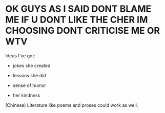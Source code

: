 # OK GUYS AS I SAID DONT BLAME ME IF U DONT LIKE THE CHER IM CHOOSING DONT CRITICISE ME OR WTV

Ideas I've got:

* jokes she created

* lessons she did

* sense of humor

* her kindness

(Chinese) Literature like poems and proses could work as well.
